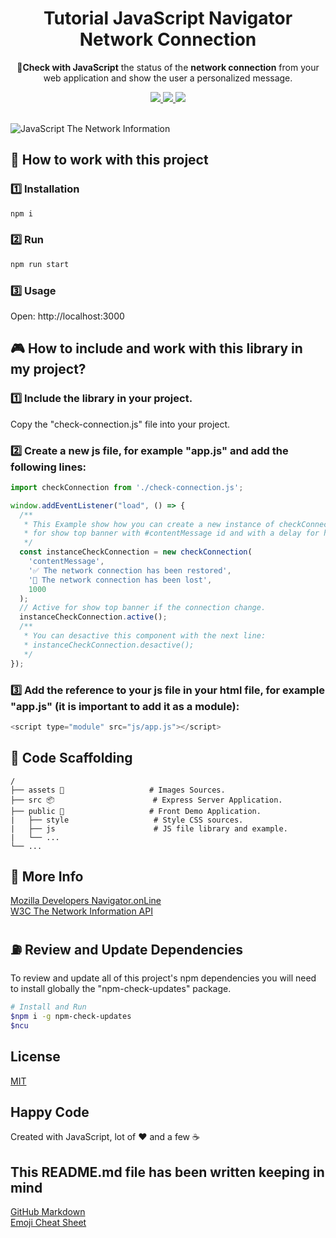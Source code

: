 <h1 align="center">Tutorial JavaScript Navigator Network Connection</h1>

<p align="center">📡<strong>Check with JavaScript</strong> the status of the <strong>network connection</strong> from your web application and show the user a personalized message.</p>

<p align="center">
  <a title="MIT License" href="LICENSE.md">
    <img src="https://img.shields.io/github/license/gridsome/gridsome.svg?style=flat-square&label=License&colorB=6cc24a">
  </a>
  <a title="Twitter: JoseJ_PR" href="https://twitter.com/JoseJ_PR">
    <img src="https://img.shields.io/twitter/url?color=1991DA&label=Twitter%20%40JoseJ_PR&logo=twitter&logoColor=FFFFFF&style=flat-square&url=https%3A%2F%2Ftwitter.com%2FJoseJ_PR">
  </a>  
  <a title="Github: Sponsors" href="https://github.com/sponsors/JoseJPR">
    <img src="https://img.shields.io/twitter/url?color=032f62&label=Github%20Sponsors%20%40JoseJPR&logo=github&logoColor=FFFFFF&style=flat-square&url=https%3A%2F%2Fgithub.com%2Fsponsors%2FJoseJPR">
  </a>
  <br />
  <br />
</p>

![JavaScript The Network Information](assets/screen.gif)

## 📐 How to work with this project

### 1️⃣ Installation

```bash
npm i
```

### 2️⃣ Run

```bash
npm run start
```

### 3️⃣ Usage

Open: http://localhost:3000

## 🎮 How to include and work with this library in my project?

### 1️⃣ Include the library in your project.
Copy the "check-connection.js" file into your project.

### 2️⃣ Create a new js file, for example "app.js" and add the following lines:
```js
import checkConnection from './check-connection.js';

window.addEventListener("load", () => {
  /**
   * This Example show how you can create a new instance of checkConnection class
   * for show top banner with #contentMessage id and with a delay for hide in 1000 milliseconds.
   */
  const instanceCheckConnection = new checkConnection(
    'contentMessage',
    '✅ The network connection has been restored',
    '🚫 The network connection has been lost',
    1000
  );
  // Active for show top banner if the connection change.
  instanceCheckConnection.active();
  /**
   * You can desactive this component with the next line:
   * instanceCheckConnection.desactive();
   */ 
});
```
### 3️⃣ Add the reference to your js file in your html file, for example "app.js" (it is important to add it as a module):

```js
<script type="module" src="js/app.js"></script>
```

## 📂 Code Scaffolding

```any
/
├── assets 🌈                   # Images Sources.
├── src 📦                      # Express Server Application.
├── public 👀                   # Front Demo Application.
|   ├── style                   # Style CSS sources.
|   ├── js                      # JS file library and example.
|   └── ...
└── ...
```

## 📌 More Info
[Mozilla Developers Navigator.onLine](https://developer.mozilla.org/es/docs/Web/API/NavigatorOnLine/onLine) \
[W3C The Network Information API](https://www.w3.org/TR/2014/NOTE-netinfo-api-20140410/)

## ⛽️ Review and Update Dependencies

To review and update all of this project's npm dependencies you will need to install globally the "npm-check-updates" package.

```bash
# Install and Run
$npm i -g npm-check-updates
$ncu
```

## License

[MIT](LICENSE.md)

## Happy Code

Created with JavaScript, lot of ❤️ and a few ☕️

## This README.md file has been written keeping in mind

[GitHub Markdown](https://guides.github.com/features/mastering-markdown/) \
[Emoji Cheat Sheet](https://www.webfx.com/tools/emoji-cheat-sheet/)